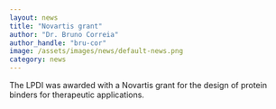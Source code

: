 ```yaml
---
layout: news
title: "Novartis grant"
author: "Dr. Bruno Correia"
author_handle: "bru-cor"
image: /assets/images/news/default-news.png
category: news
---
```

The LPDI was awarded with a Novartis grant for the design of protein binders for therapeutic applications. 


